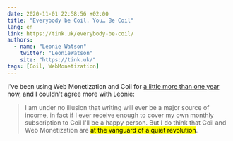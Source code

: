 ```yaml
---
date: 2020-11-01 22:58:56 +02:00
title: "Everybody be Coil. You… Be Coil"
lang: en
link: https://tink.uk/everybody-be-coil/
authors:
  - name: "Léonie Watson"
    twitter: "LeonieWatson"
    site: "https://tink.uk/"
tags: [Coil, WebMonetization]
---
```


I've been using Web Monetization and Coil for [a little more than one year](https://github.com/nhoizey/nicolas-hoizey.com/commit/9ad8223c20f4371e97c8c044546cc0de5ead4ae1) now, and I couldn't agree more with Léonie:

> I am under no illusion that writing will ever be a major source of income, in fact if I ever receive enough to cover my own monthly subscription to Coil I'll be a happy person. But I do think that Coil and Web Monetization are <mark>at the vanguard of a quiet revolution</mark>.